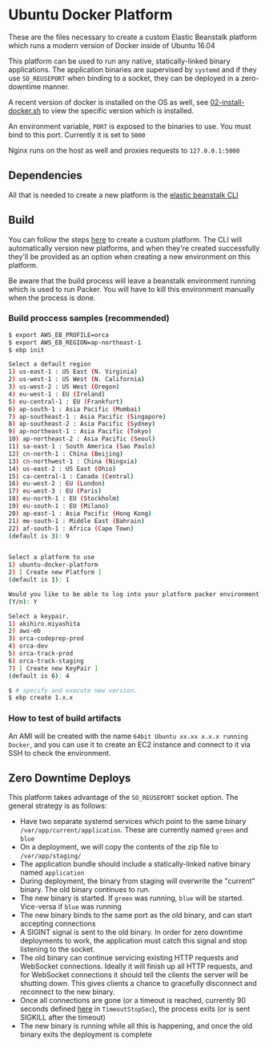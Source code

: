 # Ubuntu Docker Platform
These are the files necessary to create a custom Elastic Beanstalk platform which runs a modern version of Docker inside of Ubuntu 16.04

This platform can be used to run any native, statically-linked binary applications. The application binaries are supervised by `systemd` and if they use `SO_REUSEPORT` when binding to a socket, they can be deployed in a zero-downtime manner.

A recent version of docker is installed on the OS as well, see [02-install-docker.sh](builder/setup-scripts/02-install-docker.sh) to view the specific version which is installed.

An environment variable, `PORT` is exposed to the binaries to use. You must bind to this port. Currently it is set to `5000`

Nginx runs on the host as well and proxies requests to `127.0.0.1:5000`

## Dependencies

All that is needed to create a new platform is the [elastic beanstalk CLI](http://docs.aws.amazon.com/elasticbeanstalk/latest/dg/eb-cli3-install.html)

## Build

You can follow the steps [here](http://docs.aws.amazon.com/elasticbeanstalk/latest/dg/custom-platforms.html) to create a custom platform. The CLI will automatically version new platforms, and when they're created successfully they'll be provided as an option when creating a new environment on this platform.

Be aware that the build process will leave a beanstalk environment running which is used to run Packer. You will have to kill this environment manually when the process is done.

### Build proccess samples (recommended)

```sh
$ export AWS_EB_PROFILE=orca
$ export AWS_EB_REGION=ap-northeast-1
$ ebp init

Select a default region
1) us-east-1 : US East (N. Virginia)
2) us-west-1 : US West (N. California)
3) us-west-2 : US West (Oregon)
4) eu-west-1 : EU (Ireland)
5) eu-central-1 : EU (Frankfurt)
6) ap-south-1 : Asia Pacific (Mumbai)
7) ap-southeast-1 : Asia Pacific (Singapore)
8) ap-southeast-2 : Asia Pacific (Sydney)
9) ap-northeast-1 : Asia Pacific (Tokyo)
10) ap-northeast-2 : Asia Pacific (Seoul)
11) sa-east-1 : South America (Sao Paulo)
12) cn-north-1 : China (Beijing)
13) cn-northwest-1 : China (Ningxia)
14) us-east-2 : US East (Ohio)
15) ca-central-1 : Canada (Central)
16) eu-west-2 : EU (London)
17) eu-west-3 : EU (Paris)
18) eu-north-1 : EU (Stockholm)
19) eu-south-1 : EU (Milano)
20) ap-east-1 : Asia Pacific (Hong Kong)
21) me-south-1 : Middle East (Bahrain)
22) af-south-1 : Africa (Cape Town)
(default is 3): 9


Select a platform to use
1) ubuntu-docker-platform
2) [ Create new Platform ]
(default is 1): 1

Would you like to be able to log into your platform packer environment?
(Y/n): Y

Select a keypair.
1) akihiro.miyashita
2) aws-eb
3) orca-codeprep-prod
4) orca-dev
5) orca-track-prod
6) orca-track-staging
7) [ Create new KeyPair ]
(default is 6): 4

$ # specify and execute new version.
$ ebp create 1.x.x
```

### How to test of build artifacts

An AMI will be created with the name `64bit Ubuntu xx.xx x.x.x running Docker`, and you can use it to create an EC2 instance and connect to it via SSH to check the environment. 

## Zero Downtime Deploys

This platform takes advantage of the `SO_REUSEPORT` socket option. The general strategy is as follows:

* Have two separate systemd services which point to the same binary `/var/app/current/application`. These are currently named `green` and `blue`
* On a deployment, we will copy the contents of the zip file to `/var/app/staging/`
* The application bundle should include a statically-linked native binary named `application`
* During deployment, the binary from staging will overwrite the "current" binary. The old binary continues to run.
* The new binary is started. If `green` was running, `blue` will be started. Vice-versa if `blue` was running
* The new binary binds to the same port as the old binary, and can start accepting connections
* A SIGINT signal is sent to the old binary. In order for zero downtime deployments to work, the application must catch this signal and stop listening to the socket.
* The old binary can continue servicing existing HTTP requests and WebSocket connections. Ideally it will finish up all HTTP requests, and for WebSocket connections it should tell the clients the server will be shutting down. This gives clients a chance to gracefully disconnect and reconnect to the new binary.
* Once all connections are gone (or a timeout is reached, currently 90 seconds defined [here](builder/platform-uploads/etc/systemd/system/blue.service) in `TimeoutStopSec`), the process exits (or is sent SIGKILL after the timeout)
* The new binary is running while all this is happening, and once the old binary exits the deployment is complete
